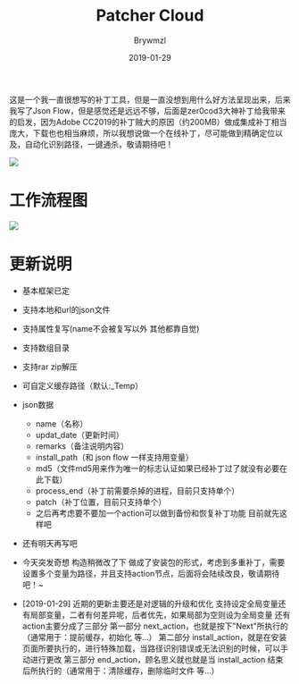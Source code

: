 ﻿---
layout:     post
title:      Patcher Cloud
date:       2019-01-29
author:     Brywmzl
catalog: true
tags: []
categories: [Brywmzl]
---
这是一个我一直很想写的补丁工具，但是一直没想到用什么好方法呈现出来，后来我写了Json Flow，但是感觉还是远远不够，后面是zer0cod3大神补丁给我带来的启发，因为Adobe CC2019的补丁贼大的原因（约200MB）做成集成补丁相当庞大，下载也也相当麻烦，所以我想说做一个在线补丁，尽可能做到精确定位以及，自动化识别路径，一键通杀，敬请期待吧！

<!--more-->

![](/img/Brywmzl/PatcherCloud.png)

# 工作流程图
![](/img/Brywmzl/PatcherCloud_work.png)

# 更新说明

* 基本框架已定
* 支持本地和url的json文件
* 支持属性复写(name不会被复写以外 其他都靠自觉)
* 支持数组目录
* 支持rar zip解压
* 可自定义缓存路径（默认:\_Temp）
* json数据
	* name（名称）
	* updat_date（更新时间）
	* remarks（备注说明内容）
	* install_path（和 json flow 一样支持用变量）
	* md5（文件md5用来作为唯一的标志认证如果已经补丁过了就没有必要在此下载）
	* process_end（补丁前需要杀掉的进程，目前只支持单个）
	* patch（补丁位置，目前只支持单个）
	* 之后再考虑要不要加一个action可以做到备份和恢复补丁功能 目前就先这样吧
* 还有明天再写吧

* 今天突发奇想 构造稍微改了下 做成了安装包的形式，考虑到多重补丁，需要设置多个变量为路径，并且支持action节点，后面将会陆续改良，敬请期待吧！~

* [2019-01-29]
近期的更新主要还是对逻辑的升级和优化
支持设定全局变量还有局部变量，二者有何差异呢，后者优先，如果局部为空则设为全局变量
还有action主要分成了三部分
第一部分 next_action，也就是按下"Next"所执行的（通常用于：提前缓存，初始化 等...）
第二部分 install_action，就是在安装页面所要执行的，进行特殊加载，当路径识别错误或无法识别的时候，可以手动进行更改
第三部分 end_action，顾名思义就也就是当 install_action 结束后所执行的（通常用于：清除缓存，删除临时文件  等...）
